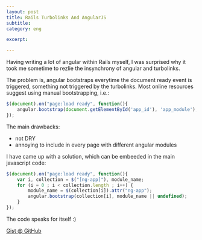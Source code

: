 ```yaml
---
layout: post
title: Rails Turbolinks And AngularJS
subtitle: 
category: eng

excerpt: 

---
```



Having writing a lot of angular within Rails myself, I was surprised why it took me sometime to rezlie the insynchrony of angular and turbolinks.

The problem is, angular bootstraps everytime the document ready event is triggered, something not triggered by the turbolinks. Most online resources suggest using manual bootstrapping, i.e.:

~~~javascript
$(document).on("page:load ready", function(){
    angular.bootstrap(document.getElementById('app_id'), 'app_module'); 
});
~~~

The main drawbacks:

* not DRY
* annoying to include in every page with different angular modules

I have came up with a solution, which can be embeeded in the main javascript code:

~~~javascript
$(document).on("page:load ready", function(){
    var i, collection = $("[ng-app]"), module_name;
    for (i = 0 ; i < collection.length ; i++) {
        module_name = $(collection[i]).attr("ng-app");
        angular.bootstrap(collection[i], module_name || undefined);
    }
});
~~~

The code speaks for itself :)

<a href="https://gist.github.com/fyquah95/e655070cee89d52decb6" target="_blank">Gist @ GitHub</a>
